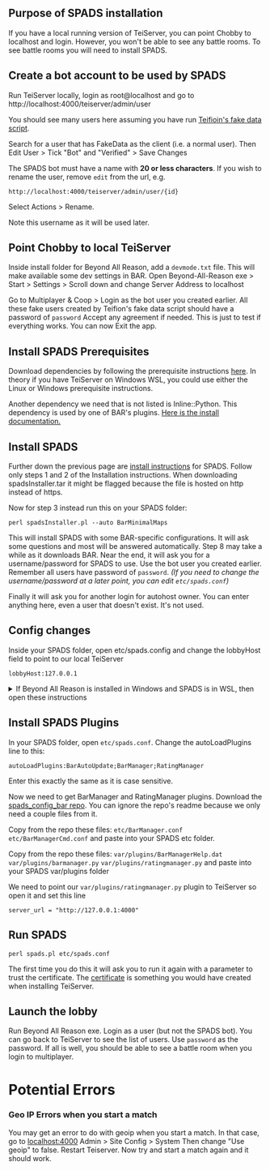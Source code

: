 ## Purpose of SPADS installation
If you have a local running version of TeiServer, you can point Chobby to localhost and login. However, you won't be able to see any battle rooms. To see battle rooms you will need to install SPADS.

## Create a bot account to be used by SPADS
Run TeiServer locally, login as root@localhost and go to 
http://localhost:4000/teiserver/admin/user

You should see many users here assuming you have run [Teifioin's fake data script](https://github.com/beyond-all-reason/teiserver/blob/master/documents/guides/local_setup.md#fake-data).

Search for a user that has FakeData as the client (i.e. a normal user). Then Edit User > Tick "Bot" and "Verified" > Save Changes

The SPADS bot must have a name with **20 or less characters**. If you wish to rename the user, remove `edit` from the url, e.g.
```
http://localhost:4000/teiserver/admin/user/{id}
```
Select Actions > Rename.

Note this username as it will be used later. 

## Point Chobby to local TeiServer
Inside install folder for Beyond All Reason, add a `devmode.txt` file. This will make available some dev settings in BAR.
Open Beyond-All-Reason exe > Start > Settings > Scroll down and change Server Address to localhost

Go to Multiplayer & Coop > Login as the bot user you created earlier.
All these fake users created by Teifion's fake data script should have a password of `password`
Accept any agreement if needed. This is just to test if everything works. You can now Exit the app.

## Install SPADS Prerequisites
Download dependencies by following the prerequisite instructions [here](https://github.com/Yaribz/SPADS/blob/master/INSTALL.md). In theory if you have TeiServer on Windows WSL, you could use either the Linux or Windows prerequisite instructions.

Another dependency we need that is not listed is Inline::Python. This dependency is used by one of BAR's plugins. [Here is the install documentation.](https://github.com/Yaribz/SPADS/wiki/SPADS-Inline::Python-installation-guide)

## Install SPADS
Further down the previous page are [install instructions](https://github.com/Yaribz/SPADS/blob/master/INSTALL.md#installation-instructions) for SPADS. Follow only steps 1 and 2 of the Installation instructions. When downloading spadsInstaller.tar it might be flagged because the file is hosted on http instead of https.

Now for step 3 instead run this on your SPADS folder:
```
perl spadsInstaller.pl --auto BarMinimalMaps
```
This will install SPADS with some BAR-specific configurations. It will ask some questions and most will be answered automatically. Step 8 may take a while as it downloads BAR. Near the end, it will ask you for a username/password for SPADS to use. Use the bot user you created earlier. Remember all users have password of `password`. _(If you need to change the username/password at a later point, you can edit `etc/spads.conf`)_

Finally it will ask you for another login for autohost owner. You can enter anything here, even a user that doesn't exist. It's not used.

## Config changes

Inside your SPADS folder, open etc/spads.config and change the lobbyHost field to point to our local TeiServer
```
lobbyHost:127.0.0.1
```

<details>
  <summary>If Beyond All Reason is installed in Windows and SPADS is in WSL, then open these instructions
</summary>
  
Change the IP address of `lobbyHost` to your WSL IP address (instead of 127.0.0.1). You can find your WSL IP address by running in command line:
```
wsl hostname -I
```

  
</details>


## Install SPADS Plugins
In your SPADS folder, open `etc/spads.conf`. Change the autoLoadPlugins line to this:
```
autoLoadPlugins:BarAutoUpdate;BarManager;RatingManager
```
Enter this exactly the same as it is case sensitive.

Now we need to get BarManager and RatingManager plugins. Download the [spads_config_bar repo](https://github.com/beyond-all-reason/spads_config_bar). You can ignore the repo's readme because we only need a couple files from it.

Copy from the repo these files:
`etc/BarManager.conf`
`etc/BarManagerCmd.conf`
and paste into your SPADS etc folder.

Copy from the repo these files:
`var/plugins/BarManagerHelp.dat`
`var/plugins/barmanager.py`
`var/plugins/ratingmanager.py`
and paste into your SPADS var/plugins folder

We need to point our `var/plugins/ratingmanager.py` plugin to TeiServer so open it and set this line
```
server_url = "http://127.0.0.1:4000"
```

## Run SPADS
```
perl spads.pl etc/spads.conf
```

The first time you do this it will ask you to run it again with a parameter to trust the certificate. The [certificate](https://github.com/beyond-all-reason/teiserver/blob/master/documents/guides/local_setup.md#localhost-certs) is something you would have created when installing TeiServer.

## Launch the lobby
Run Beyond All Reason exe. Login as a user (but not the SPADS bot). You can go back to TeiServer to see the list of users. Use `password` as the password. If all is well, you should be able to see a battle room when you login to multiplayer.

# Potential Errors
### Geo IP Errors when you start a match
You may get an error to do with geoip when you start a match. In that case, go to [localhost:4000](http://localhost:4000)
Admin > Site Config > System
Then change "Use geoip" to false. Restart Teiserver. Now try and start a match again and it should work.
